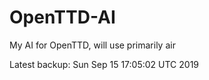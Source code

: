 # OpenTTD-AI
My AI for OpenTTD, will use primarily air

Latest backup: Sun Sep 15 17:05:02 UTC 2019
